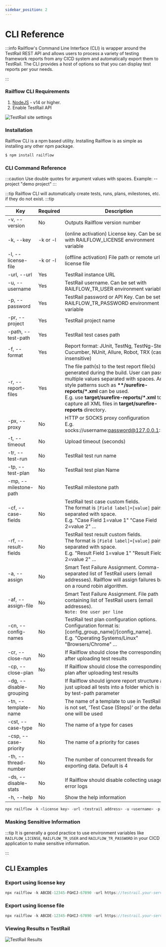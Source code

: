 ```yaml
---
sidebar_position: 2
---
```


# CLI Reference
:::info
Railflow's Command Line Interface (CLI) is wrapper around the TestRail REST API and allows users to process a variety of testing framework reports from any CICD system and automatically export them to TestRail. The CLI provides a host of options so that you can display test reports per your needs.

:::

### Railflow CLI Requirements
1. [NodeJS](https://nodejs.org) - v14 or higher.
2. Enable TestRail API 

![TestRail site settings](/img/arch/site-settings-api.png)


### Installation
Railflow CLI is a npm based utility. Installing Railflow is as simple as installing any other npm package. 

```jsx title="Installing Railflow CLI"
$ npm install railflow
```


### CLI Command Reference
:::caution
Use double quotes for argument values with spaces. Example: --project "demo project"
:::

:::tip
Railflow CLI will automatically create tests, runs, plans, milestones, etc. if they do not exist. 
:::tip


| Key                           | Required                 | Description                                                                                                                                                 | Example                                                               |
| ----------------------------- | ------------------------ | ----------------------------------------------------------------------------------------------------------------------------------------------------------- | --------------------------------------------------------------------- |
| -v, --version                 | No                       | Outputs Railflow version number                                                                                                                             | -v                                                                    |
| -k, --key                     | -k or -l                 | (online activation) License key. Can be set with RAILFLOW_LICENSE environment variable                                                                      | -k XXXXX-XXXXX-XXXXX-XXXXX                                            |
| -l, --license-file            | -k or -l                 | (offline activation) File path or remote url license file                                                                                                   | -l /files/ActivationFile.skm                                          |
| -url, --url                   | Yes                      | TestRail instance URL                                                                                                                                       | -url https://example.testrail.io                                      |
| -u, --username                | Yes                      | TestRail username. Can be set with RAILFLOW_TR_USER environment variable                                                                                    | -u test-username                                                      |
| -p, --password                | Yes                      | TestRail password or API Key. Can be set with RAILFLOW_TR_PASSWORD environment variable                                                                     | -p XtpHXiPLEODyhF                                                     |
| -pr, --project                | Yes                      | TestRail project name                                                                                                                                       | -pr "example project"                                                 |
| -path, --test-path            | Yes                      | TestRail test cases path                                                                                                                                    | -path "Section1/subsection2/ShoppingCart                              |
| -f, --format                  | Yes                      | Report format: JUnit, TestNg, TestNg-Steps, Cucumber, NUnit, Allure, Robot, TRX (case insensitive)                                                          | -f junit                                                              |
| -r, --report-files            | Yes                      | The file path(s) to the test report file(s) generated during the build. User can pass multiple values separated with spaces. Ant-style patterns such as **\*\*/surefire-reports/\*.xml** can be used.<br/>E.g. use **target/surefire-reports/\*.xml** to capture all XML files in **target/surefire-reports** directory. | -r target/surefire-reports/\*.xml target/failsafe-reports/\*.xml  |
| -px, --proxy                  | No                       | HTTP or SOCKS proxy configuration <br/> E.g. socks://username:password@127.0.0.1:1080                                                                       | -px socks://username:password@127.0.0.1:1080                          |
| -t, --timeout                 | No                       | Upload timeout (seconds)                                                                                                                                    | -t 10                                                                 |
| -tr, --test-run               | No                       | TestRail test run name                                                                                                                                      | -tr "Chrome Regression Run"                                           |
| -tp, --test-plan              | No                       | TestRail test plan Name                                                                                                                                     | -tp "Shopping Cart Test Plan"                                         |
| -mp, --milestone-path         | No                       | TestRail milestone path                                                                                                                                     | -mp Milestone1/Milestone2                                             |
| -cf, --case-fields            | No                       | TestRail test case custom fields. <br/> The format is ``[Field label]=[value]`` pairs, separated with space. <br/> E.g. "Case Field 1=value 1" "Case Field 2=value 2" ...            | -cf "Case Field 1=value 1" "Case Field 2=value 2"       |
| -rf, --result-fields          | No                       | TestRail test result custom fields. <br/> The format is ``[Field label]=[value]`` pairs, separated with space. <br/> E.g. "Result Field 1=value 1" "Result Field 2=value 2" ...     | -rf "Result Field 1=value 1" "Result Field 2=value 2"   |
| -a, --assign                  | No                       | Smart Test Failure Assignment. Comma-separated list of TestRail users (email addresses). Railflow will assign failures based on a round robin algorithm.    | -a user1@email.com,user2@email.com                                    |
| -af, --assign-file            | No                       | Smart Test Failure Assignment. File path containing list of TestRail users (email addresses). <br/>``Note: One user per line``                              | -af /assignees.txt                                                    |
| -cn, --config-names           | No                       | TestRail test plan configuration options. <br/>Configuration format is: [config_group_name]/[config_name]. <br/> E.g. "Operating Systems/Linux" "Browsers/Chrome" ...                       | -cn "Operating Systems/Linux" "Browsers/Chrome"         |
| -cr, --close-run              | No                       | If Railflow should close the corresponding run after uploading test results                                                                                 | -cr                                                                   |
| -cp, --close-plan             | No                       | If Railflow should close the corresponding plan after uploading test results                                                                                | -cp                                                                   |
| -dg, --disable-grouping       | No                       | If Railflow should ignore report structure and just upload all tests into a folder which is set by test-path parameter                                      | -dg                                                                   |
| -tn, --template-name          | No                       | The name of a template to use in TestRail. If it is not set, 'Test Case (Steps)' or the default one will be used                                            | -tn "Test Case (Steps)"                                               |
| -cst, --case-type             | No                       | The name of a type for cases                                                                                                                                | -cst other                                                            |
| -csp, --case-priority         | No                       | The name of a priority for cases                                                                                                                            | -csp medium                                                           |
| -th, --thread-number          | No                       | The number of concurrent threads for exporting data. Default is 4                                                                                           | -th 8                                                                 |
| -ds, --disable-stats          | No                       | If Railflow should disable collecting usage and error logs                                                                                                  | -ds                                                                   |
| -h, --help                    | No                       | Show the help information                                                                                                                                   | -h                                                                    |



```jsx title="Railflow CLI Example"
npx railflow -k <license key> -url <testrail address> -u <username> -p <password> -pr <project name> -path <suite name>/<section name>/<subsection name> -f junit -r <report files pattern> -tp [test plan name] -mp [milestone path]
```


### Masking Sensitive Information   
:::tip
It is generally a good practice to use environment variables like `RAILFLOW_LICENSE`, `RAILFLOW_TR_USER` and `RAILFLOW_TR_PASSWORD` in your CICD application to make sensitive information.

::: 



## CLI Examples
### Export using license key
```jsx title="Railflow CLI Example"
npx railflow -k ABCDE-12345-FGHIJ-67890 -url https://testrail.your-server.com/ -u testrail-username -p testrail-password -pr "Railflow Demo" -path Master/section1/section2 -f junit -r target/surefire-reports/*.xml -tr TestRunDemo -tp TestPlanDemo -mp Milestone1/Milestone2 -cn Browsers/Firefox -af assignees.txt
```

### Export using license file
```jsx title="Railflow CLI Example"
npx railflow -k ABCDE-12345-FGHIJ-67890 -url https://testrail.your-server.com/ -u testrail-username -p testrail-password -pr "Railflow Demo" -path Master/section1/section2 -f junit -r target/surefire-reports/*.xml -tr TestRunDemo -tp TestPlanDemo -mp Milestone1/Milestone2 -cn Browsers/Firefox -af assignees.txt
```


### Viewing Results n TestRail

![TestRail Results](/img/cicd/testrail/02/testrail-results.png)

